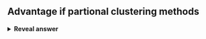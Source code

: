 ## Advantage if partional clustering methods
<details>
<summary><b>Reveal answer</b></summary>
Efficient! compare N objects to K cluster centroid, O(NK)<br><br><img src="../../../../../media/paste-99d1a09b90fd7234932224ce8291517d5b467420.jpg">
</details>
